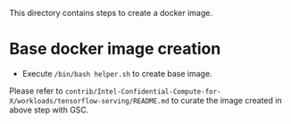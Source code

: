 This directory contains steps to create a docker image.

# Base docker image creation

- Execute `/bin/bash helper.sh` to create base image.

Please refer to `contrib/Intel-Confidential-Compute-for-X/workloads/tensorflow-serving/README.md` to curate the
image created in above step with GSC.
